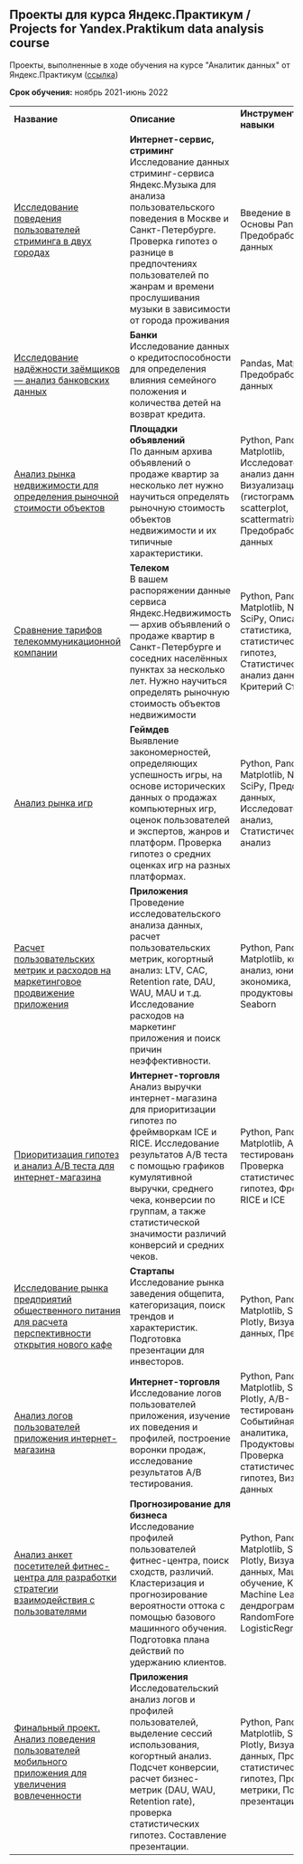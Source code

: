 ## Проекты для курса Яндекс.Практикум / Projects for Yandex.Praktikum data analysis course

Проекты, выполненные в ходе обучения на курсе "Аналитик данных" от Яндекс.Практикум (<a href='https://practicum.yandex.ru/data-analyst/'>ссылка</a>)
<BR>
    <P><B>Срок обучения:</B> ноябрь 2021-июнь 2022 </P>

  <table>
  
  <tr>
    <td><B>Название</B></td>
    <td><B>Описание</B></td>
    <td><B>Инструменты и навыки </B></td>
  </tr>
  
  <tr>
    <td><a href="https://github.com/DariaSiasina/Yandex.Praktikum_projects/tree/main/01.%20Yandex.Music%20analysis">Исследование поведения пользователей стриминга в двух городах</a></td>
    <td><B>Интернет-сервис, стриминг</B><BR>
      Исследование данных стриминг-сервиса Яндекс.Музыка для анализа пользовательского поведения в Москве и Санкт-Петербурге. Проверка гипотез о разнице в предпочтениях пользователей по жанрам и времени прослушивания музыки в зависимости от города проживания</td>
    <td>Введение в Python, Основы Pandas, Предобработка данных</td>
  </tr>
  
  <tr>
    <td><a href="https://github.com/DariaSiasina/Yandex.Praktikum_projects/tree/main/02.%20Creditors%20score%20analysis">Исследование надёжности заёмщиков — анализ банковских данных</a></td>
    <td><B>Банки</B><BR>Исследование данных о кредитоспособности для определения влияния семейного положения и количества детей на возврат кредита.</td>
    <td>Pandas, Matplotlib, Предобработка данных</td>
  </tr>
  
  <tr>
    <td><a href="https://github.com/DariaSiasina/Yandex.Praktikum_projects/tree/main/03.%20Real%20estate%20market%20analysis">Анализ рынка недвижимости для определения рыночной стоимости объектов</a></td>
    <td><B>Площадки объявлений</B><BR>По данным архива объявлений о продаже квартир за несколько лет нужно научиться определять рыночную стоимость объектов недвижимости и их типичные характеристики.</td>
    <td>Python, Pandas, Matplotlib, Исследовательский анализ данных, Визуализация данных (гистограммы, boxplot, scatterplot, scattermatrix), Предобработка данных</td>
  </tr>
  
  <tr>
    <td><a href="https://github.com/DariaSiasina/Yandex.Praktikum_projects/tree/main/04.%20Telecom%20company%20tariffs%20comparision">Сравнение тарифов телекоммуникационной компании</a></td>
    <td><B>Телеком</B><BR>В вашем распоряжении данные сервиса Яндекс.Недвижимость — архив объявлений о продаже квартир в Санкт-Петербурге и соседних населённых пунктах за несколько лет. Нужно научиться определять рыночную стоимость объектов недвижимости</td>
    <td>Python, Pandas, Matplotlib, NumPy, SciPy, Описательная статистика, Проверка статистических гипотез, Статистический анализ данных, Критерий Стьюдента</td>
  </tr>
  
  <tr>
    <td><a href="https://github.com/DariaSiasina/Yandex.Praktikum_projects/tree/main/05.%20Game%20market%20analysis">Анализ рынка игр</a></td>
    <td><B>Геймдев</B><BR>Выявление закономерностей, определяющих успешность игры, на основе исторических данных о продажах компьютерных игр, оценок пользователей и экспертов, жанров и платформ. Проверка гипотез о средних оценках игр на разных платформах. </td>
    <td>Python, Pandas, Matplotlib, NumPy, SciPy, Предобработка данных, Исследовательский анализ, Статистический анализ</td>
  </tr>
  
  <tr>
    <td><a href="https://github.com/DariaSiasina/Yandex.Praktikum_projects/tree/main/06.%20User%20metric%20analysis">Расчет пользовательских метрик и расходов на маркетинговое продвижение приложения</a></td>
    <td><B>Приложения</B><BR>Проведение исследовательского анализа данных, расчет пользовательских метрик, когортный анализ: LTV, CAC, Retention rate, DAU, WAU, MAU и т.д. Исследование расходов на маркетинг приложения и поиск причин неэффективности.</td>
    <td>Python, Pandas, Matplotlib, когортный анализ, юнит-экономика, продуктовые метрики, Seaborn</td>
  </tr>
  
  <tr>
    <td><a href="https://github.com/DariaSiasina/Yandex.Praktikum_projects/tree/main/07.%20Hypothesis%20and%20AB%20tests">Приоритизация гипотез и анализ A/B теста для интернет-магазина</a></td>
    <td><B>Интернет-торговля</B><BR>Анализ выручки интернет-магазина для приоритизации гипотез по фреймворкам ICE и RICE. Исследование результатов A/B теста с помощью  графиков кумулятивной выручки, среднего чека, конверсии по группам, а также статистической значимости различий конверсий и средних чеков. </td>
    <td>Python, Pandas, Matplotlib, A/B-тестирование, Проверка статистических гипотез, Фреймворки RICE и ICE</td>
  </tr>
  
  <tr>
    <td><a href="https://github.com/DariaSiasina/Yandex.Praktikum_projects/tree/main/08.%20Moscow%20restaurant%20market">Исследование рынка предприятий общественного питания для расчета перспективности открытия нового кафе</a></td>
    <td><B>Стартапы</B><BR>Исследование рынка заведения общепита, категоризация, поиск трендов и характеристик. Подготовка презентации для инвесторов. </td>
    <td>Python, Pandas, Matplotlib, Seaborn, Plotly, Визуализация данных, Презентация</td>
  </tr>
    
  <tr>
    <td><a href="https://github.com/DariaSiasina/Yandex.Praktikum_projects/tree/main/09.%20Mobile%20app%20analysis">Анализ логов пользователей приложения интернет-магазина </a></td>
    <td><B>Интернет-торговля</B><BR> Исследование логов пользователей приложения, изучение их поведения и профилей, построение воронки продаж, исследование результатов A/B тестирования. </td>
    <td>Python, Pandas, Matplotlib, Seaborn, Plotly, A/B-тестирование, Событийная аналитика, Продуктовые метрики, Проверка статистических гипотез, Визуализация данных</td>
  </tr>
  
  <tr>
    <td><a href="https://github.com/DariaSiasina/Yandex.Praktikum_projects/tree/main/10.%20Gym-goers%20analysis">Анализ анкет посетителей фитнес-центра для разработки стратегии взаимодействия с пользователями</a></td>
    <td><B>Прогнозирование для бизнеса</B><BR>Исследование профилей пользователей фитнес-центра, поиск сходств, различий. Кластеризация и прогнозирование вероятности оттока с помощью базового машинного обучения. Подготовка плана действий по удержанию клиентов. </td>
    <td>Python, Pandas, Matplotlib, Seaborn, Plotly, Визуализация данных, Машинное обучение, KMeans, Machine Learning, дендрограмма, RandomForestClassifier, LogisticRegression</td>
  </tr>
  
   <tr>
    <td><a href="https://github.com/DariaSiasina/Yandex.Praktikum_projects/tree/main/11.Mobile%20app%20users%20behaviour%20analysis">Финальный проект. Анализ поведения пользователей мобильного приложения для увеличения вовлеченности</a></td>
    <td><B>Приложения</B><BR>Исследовательский анализ логов и профилей пользователей, выделение сессий использования, когортный анализ. Подсчет конверсии, расчет бизнес-метрик (DAU, WAU, Retention rate), проверка статистических гипотез. Составление презентации. </td>
    <td>Python, Pandas, Matplotlib, Seaborn, Plotly, Визуализация данных, Проверка статистических гипотез, Продуктовые метрики, Подготовка презентации</td>
  </tr>
  
</table>
